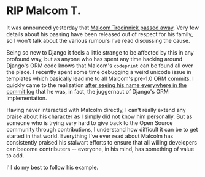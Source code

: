 # RIP Malcom T.

It was announced yesterday that [Malcom Tredinnick passed away](https://www.djangoproject.com/weblog/2013/mar/19/goodbye-malcolm/). Very few details about his passing have been released out of respect for his family, so I won't talk about the various rumours I've read discussing the cause.

Being so new to Django it feels a little strange to be affected by this in any profound way, but as anyone who has spent any time hacking around Django's ORM code knows that Malcom's `codeprint` can be found all over the place. I recently spent some time debugging a weird unicode issue in templates which basically lead me to all Malcom's pre-1.0 ORM commits. I quickly came to the realization [after seeing his name everywhere in the commit log](https://github.com/django/django/commits?author=malcolmt) that he was, in fact, the juggernaut of Django's ORM implementation.

Having never interacted with Malcolm directly, I can't really extend any praise about his character as I simply did not know him personally. But as someone who is trying very hard to give back to the Open Source community through contributions, I understand how difficult it can be to get started in that world. Everything I've ever read about Malcolm has consistently praised his stalwart efforts to ensure that all willing developers can become contributers -- everyone, in his mind, has something of value to add.

I'll do my best to follow his example.